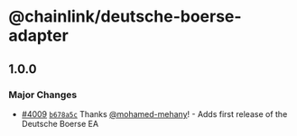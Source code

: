 # @chainlink/deutsche-boerse-adapter

## 1.0.0

### Major Changes

- [#4009](https://github.com/smartcontractkit/external-adapters-js/pull/4009) [`b678a5c`](https://github.com/smartcontractkit/external-adapters-js/commit/b678a5c72340d7ffba6aa6bf5f3bba167dd77d86) Thanks [@mohamed-mehany](https://github.com/mohamed-mehany)! - Adds first release of the Deutsche Boerse EA
